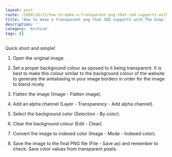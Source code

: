 ```yaml
---
layout: post
route: /2008/10/21/how-to-make-a-transparent-png-that-ie6-supports-with-the-gimp
title: 'How to make a transparent png that IE6 supports with The Gimp'
description: ''
category: 'Archive'
tags: []
---
```


Quick short and simple!

1. Open the original image.

2. Set a proper background colour as oposed to it being transparent. It is best
   to make this colour similar to the background colour of the website to
   generate the antialiasing in your image borders in order for the image to
   blend nicely.

3. Flatten the image (Image - Flatten image).

4. Add an alpha channel (Layer - Transparency - Add alpha channel).

5. Select the background color (Selection - By color).

6. Clear the background colour (Edit - Clear).

7. Convert the image to indexed color (Image - Mode - Indexed color).

8. Save the image to the final PNG file (File - Save as) and remember to check:
   Save color values from transparent pixels.
